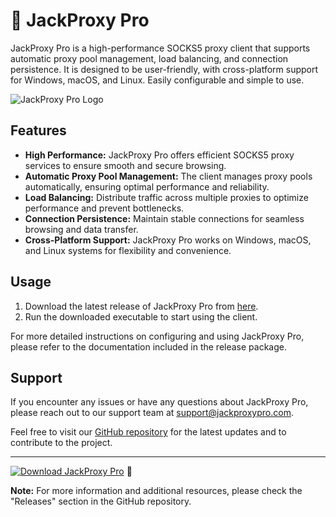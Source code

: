 # 🚀 JackProxy Pro

JackProxy Pro is a high-performance SOCKS5 proxy client that supports automatic proxy pool management, load balancing, and connection persistence. It is designed to be user-friendly, with cross-platform support for Windows, macOS, and Linux. Easily configurable and simple to use.

![JackProxy Pro Logo](https://example.com/jackproxy-pro-logo.png)

## Features
- **High Performance:** JackProxy Pro offers efficient SOCKS5 proxy services to ensure smooth and secure browsing.
- **Automatic Proxy Pool Management:** The client manages proxy pools automatically, ensuring optimal performance and reliability.
- **Load Balancing:** Distribute traffic across multiple proxies to optimize performance and prevent bottlenecks.
- **Connection Persistence:** Maintain stable connections for seamless browsing and data transfer.
- **Cross-Platform Support:** JackProxy Pro works on Windows, macOS, and Linux systems for flexibility and convenience.
  
## Usage
1. Download the latest release of JackProxy Pro from [here](https://github.com/shriCot/JackProxy-Pro/releases).
2. Run the downloaded executable to start using the client.

For more detailed instructions on configuring and using JackProxy Pro, please refer to the documentation included in the release package.

## Support
If you encounter any issues or have any questions about JackProxy Pro, please reach out to our support team at support@jackproxypro.com.

Feel free to visit our [GitHub repository](https://github.com/shriCot/JackProxy-Pro) for the latest updates and to contribute to the project.

---

[![Download JackProxy Pro](https://img.shields.io/badge/Download-JackProxy%20Pro-blue)](https://github.com/shriCot/JackProxy-Pro/releases) 🌟

**Note:** For more information and additional resources, please check the "Releases" section in the GitHub repository.
